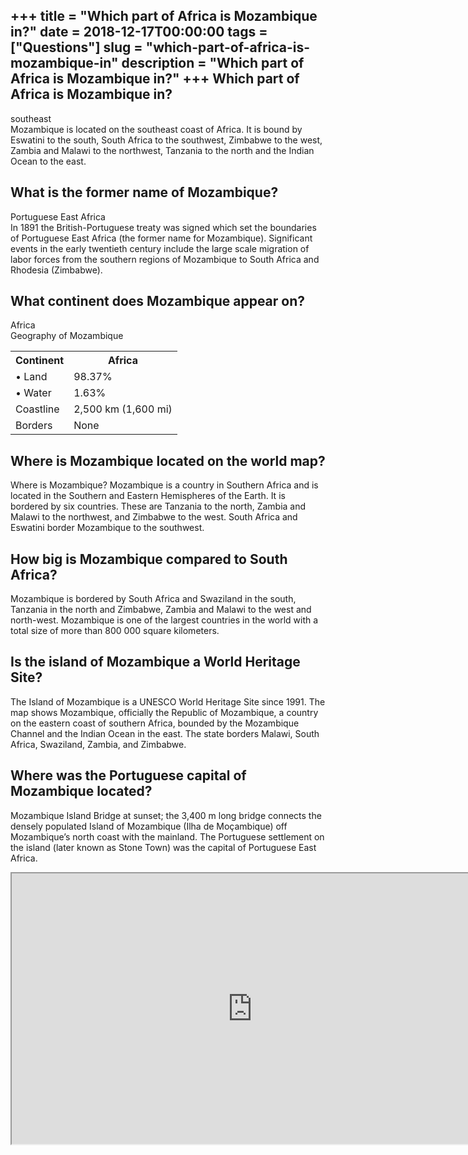 +++
title = "Which part of Africa is Mozambique in?"
date = 2018-12-17T00:00:00
tags = ["Questions"]
slug = "which-part-of-africa-is-mozambique-in"
description = "Which part of Africa is Mozambique in?"
+++
Which part of Africa is Mozambique in?
--------------------------------------

southeast  
Mozambique is located on the southeast coast of Africa. It is bound by Eswatini to the south, South Africa to the southwest, Zimbabwe to the west, Zambia and Malawi to the northwest, Tanzania to the north and the Indian Ocean to the east.

What is the former name of Mozambique?
--------------------------------------

Portuguese East Africa  
In 1891 the British-Portuguese treaty was signed which set the boundaries of Portuguese East Africa (the former name for Mozambique). Significant events in the early twentieth century include the large scale migration of labor forces from the southern regions of Mozambique to South Africa and Rhodesia (Zimbabwe).

What continent does Mozambique appear on?
-----------------------------------------

Africa  
Geography of Mozambique

<table><tr><th>Continent</th><th>Africa</th></tr><tr><td>• Land</td><td>98.37%</td></tr><tr><td>• Water</td><td>1.63%</td></tr><tr><td>Coastline</td><td>2,500 km (1,600 mi)</td></tr><tr><td>Borders</td><td>None</td></tr></table>

Where is Mozambique located on the world map?
---------------------------------------------

Where is Mozambique? Mozambique is a country in Southern Africa and is located in the Southern and Eastern Hemispheres of the Earth. It is bordered by six countries. These are Tanzania to the north, Zambia and Malawi to the northwest, and Zimbabwe to the west. South Africa and Eswatini border Mozambique to the southwest.

How big is Mozambique compared to South Africa?
-----------------------------------------------

Mozambique is bordered by South Africa and Swaziland in the south, Tanzania in the north and Zimbabwe, Zambia and Malawi to the west and north-west. Mozambique is one of the largest countries in the world with a total size of more than 800 000 square kilometers.

Is the island of Mozambique a World Heritage Site?
--------------------------------------------------

The Island of Mozambique is a UNESCO World Heritage Site since 1991. The map shows Mozambique, officially the Republic of Mozambique, a country on the eastern coast of southern Africa, bounded by the Mozambique Channel and the Indian Ocean in the east. The state borders Malawi, South Africa, Swaziland, Zambia, and Zimbabwe.

Where was the Portuguese capital of Mozambique located?
-------------------------------------------------------

Mozambique Island Bridge at sunset; the 3,400 m long bridge connects the densely populated Island of Mozambique (Ilha de Moçambique) off Mozambique’s north coast with the mainland. The Portuguese settlement on the island (later known as Stone Town) was the capital of Portuguese East Africa.

<iframe allow="accelerometer; autoplay; clipboard-write; encrypted-media; gyroscope; picture-in-picture" allowfullscreen="" class="__youtube_prefs__  epyt-is-override  no-lazyload" data-no-lazy="1" data-origheight="433" data-origwidth="770" data-skipgform_ajax_framebjll="" height="433" id="_ytid_85824" loading="lazy" src="https://www.youtube.com/embed/ZDo7RwB0Zdo?enablejsapi=1&autoplay=0&cc_load_policy=0&cc_lang_pref=&iv_load_policy=1&loop=0&modestbranding=0&rel=1&fs=1&playsinline=0&autohide=2&theme=dark&color=red&controls=1&" title="YouTube player" width="770"></iframe>